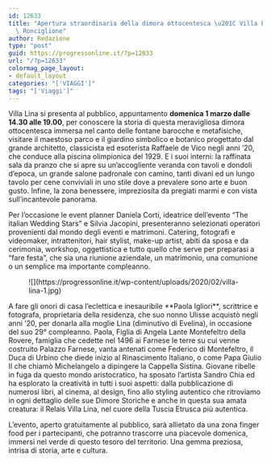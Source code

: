 ```yaml
---
id: 12633
title: "Apertura straordinaria della dimora ottocentesca \u201C Villa Lina\u201D di\
  \ Ronciglione"
author: Redazione
type: "post"
guid: https://progressonline.it/?p=12633
url: "/?p=12633"
colormag_page_layout:
- default_layout
categories: "['VIAGGI']"
tags: "['Viaggi']"
---
```


 Villa Lina si presenta al pubblico, appuntamento **domenica 1 marzo dalle 14.30 alle 19.00**, per conoscere la storia di questa meravigliosa dimora ottocentesca immersa nel canto delle fontane barocche e metafisiche, visitare il maestoso parco e il giardino simbolico e botanico progettato dal grande architetto, classicista ed esoterista Raffaele de Vico negli anni ’20, che conduce alla piscina olimpionica del 1929. E i suoi interni: la raffinata sala da pranzo che si apre su un’accogliente veranda con tavoli e dondoli d’epoca, un grande salone padronale con camino, tanti divani ed un lungo tavolo per cene conviviali in uno stile dove a prevalere sono arte e buon gusto. Infine, la zona benessere, impreziosita da pregiati marmi e con vista sull’incantevole panorama.

  
Per l’occasione le event planner Daniela Corti, ideatrice dell’evento “The italian Wedding Stars” e Silvia Jacopini, presenteranno selezionati operatori provenienti dal mondo degli eventi e matrimoni. Catering, fotografi e videomaker, intrattenitori, hair stylist, make-up artist, abiti da sposa e da cerimonia, workshop, oggettistica e tutto quello che serve per preparasi a “fare festa”, che sia una riunione aziendale, un matrimonio, una comunione o un semplice ma importante compleanno.

<figure class="wp-block-image size-large">![](https://progressonline.it/wp-content/uploads/2020/02/villa-lina-1.jpg)</figure>  
A fare gli onori di casa l’eclettica e inesauribile **Paola Igliori**, scrittrice e fotografa, proprietaria della residenza, che suo nonno Ulisse acquistò negli anni ’20, per donarla alla moglie Lina (diminutivo di Evelina), in occasione del suo 29° compleanno. Paola, Figlia di Angela Lante Montefeltro della Rovere, famiglia che cedette nel 1496 ai Farnese le terre su cui venne costruito Palazzo Farnese, vanta antenati come Federico di Montefeltro, il Duca di Urbino che diede inizio al Rinascimento Italiano, o come Papa Giulio II che chiamò Michelangelo a dipingere la Cappella Sistina. Giovane ribelle in fuga da questo mondo aristocratico, ha sposato l’artista Sandro Chia ed ha esplorato la creatività in tutti i suoi aspetti: dalla pubblicazione di numerosi libri, al cinema, al design, fino allo styling autentico che ritroviamo in ogni dettaglio delle sue Dimore Storiche e anche in questa sua amata creatura: il Relais Villa Lina, nel cuore della Tuscia Etrusca più autentica.

  
L’evento, aperto gratuitamente al pubblico, sarà allietato da una zona finger food per i partecipanti, che potranno trascorre una piacevole domenica, immersi nel verde di questo tesoro del territorio. Una gemma preziosa, intrisa di storia, arte e cultura.